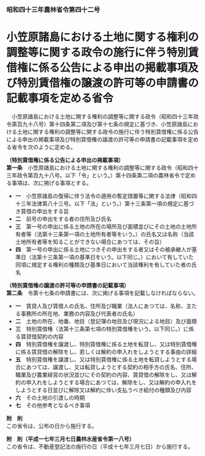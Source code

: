 ### 昭和四十三年農林省令第四十二号  
# 小笠原諸島における土地に関する権利の調整等に関する政令の施行に伴う特別賃借権に係る公告による申出の掲載事項及び特別賃借権の譲渡の許可等の申請書の記載事項を定める省令  
　小笠原諸島における土地に関する権利の調整等に関する政令（昭和四十三年政令第百九十八号）第十四条第二項及び第十七条の規定に基づき、小笠原諸島における土地に関する権利の調整等に関する政令の施行に伴う特別賃借権に係る公告による申出の掲載事項及び特別賃借権の譲渡の許可等の申請書の記載事項を定める省令を次のように定める。  
  
**（特別賃借権に係る公告による申出の掲載事項）**  
**第一条**　小笠原諸島における土地に関する権利の調整等に関する政令（昭和四十三年政令第百九十八号。以下「令」という。）第十四条第二項の農林省令で定める事項は、次に掲げる事項とする。  
* **一**　小笠原諸島の復帰に伴う法令の適用の暫定措置等に関する法律（昭和四十三年法律第八十三号。以下「法」という。）第十三条第一項の規定に基づき賃借の申出をする旨  
* **二**　前号の申出をする者の住所及び氏名  
* **三**　第一号の申出に係る土地の所在の場所及び面積並びにその土地の土地所有者等（法第十三条第一項の土地所有者等をいう。）の氏名又は名称（当該土地所有者等を知ることができない場合にあつては、その旨）  
* **四**　第一号の申出に係る土地につきその申出をする者又はその被承継人が基準日（法第十三条第一項の基準日をいう。以下同じ。）において有していた同項に規定する権利の種類及び基準日において当該権利を有していた者の氏名  
  
**（特別賃借権の譲渡の許可等の申請書の記載事項）**  
**第二条**　令第十七条の申請書には、次に掲げる事項を記載しなければならない。  
* **一**　賃貸人及び賃借人の氏名、住所及び職業（法人にあつては、名称、主たる事務所の所在地、業務の内容及び代表者の氏名）  
* **二**　土地の所在、地番、地目（登記簿の地目及び現況による地目）及び面積  
* **三**　特別賃借権（法第十三条第七項の特別賃借権をいう。以下同じ。）に係る賃貸借契約の内容  
* **四**　特別賃借権を譲渡し、特別賃借権に係る土地を転貸し、又は特別賃借権に係る賃貸借の解除をし、若しくは解約の申入れをしようとする事由の詳細  
* **五**　特別賃借権を譲渡し、又は特別賃借権に係る土地を転貸しようとする場合にあつては、譲渡し、又は転貸しようとする契約の相手方の氏名、住所、職業及び農業経営の状況並びにその契約の内容、賃貸借の解除をし、又は解約の申入れをしようとする場合にあつては、解除をし、又は解約の申入れをしようとする日並びに解除又は解約に伴い支払うべき給付の種類及び内容  
* **六**　その土地の引渡しの時期  
* **七**　その他参考となるべき事項  
  
**附　則**  
この省令は、公布の日から施行する。  
  
**附　則（平成一七年三月七日農林水産省令第一八号）**  
この省令は、不動産登記法の施行の日（平成十七年三月七日）から施行する。  
  
